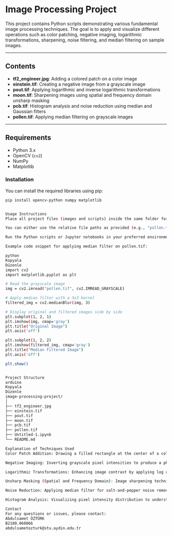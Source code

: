 # Image Processing Project

This project contains Python scripts demonstrating various fundamental image processing techniques. 
The goal is to apply and visualize different operations such as color patching, negative imaging, logarithmic transformations, sharpening, noise filtering, and median filtering on sample images.

---

## Contents

- **tf2_engineer.jpg**: Adding a colored patch on a color image  
- **einstein.tif**: Creating a negative image from a grayscale image  
- **pout.tif**: Applying logarithmic and inverse logarithmic transformations  
- **moon.tif**: Sharpening images using spatial and frequency domain unsharp masking  
- **pcb.tif**: Histogram analysis and noise reduction using median and Gaussian filters  
- **pollen.tif**: Applying median filtering on grayscale images  

---

## Requirements

- Python 3.x  
- OpenCV (`cv2`)  
- NumPy  
- Matplotlib  

### Installation

You can install the required libraries using pip:

```bash
pip install opencv-python numpy matplotlib


Usage Instructions
Place all project files (images and scripts) inside the same folder for easier file path management.

You can either use the relative file paths as provided (e.g., "pollen.tif") if your working directory is the project folder, or update the paths according to your system.

Run the Python scripts or Jupyter notebooks in your preferred environment (VSCode, JupyterLab, etc.).

Example code snippet for applying median filter on pollen.tif:

python
Kopyala
Düzenle
import cv2
import matplotlib.pyplot as plt

# Read the grayscale image
img = cv2.imread("pollen.tif", cv2.IMREAD_GRAYSCALE)

# Apply median filter with a 3x3 kernel
filtered_img = cv2.medianBlur(img, 3)

# Display original and filtered images side by side
plt.subplot(1, 2, 1)
plt.imshow(img, cmap='gray')
plt.title("Original Image")
plt.axis('off')

plt.subplot(1, 2, 2)
plt.imshow(filtered_img, cmap='gray')
plt.title("Median Filtered Image")
plt.axis('off')

plt.show()


Project Structure
arduino
Kopyala
Düzenle
image-processing-project/
│
├── tf2_engineer.jpg
├── einstein.tif
├── pout.tif
├── moon.tif
├── pcb.tif
├── pollen.tif
├── Untitled-1.ipynb
└── README.md

Explanation of Techniques Used
Color Patch Addition: Drawing a filled rectangle at the center of a color image using OpenCV.

Negative Imaging: Inverting grayscale pixel intensities to produce a photographic negative effect.

Logarithmic Transformations: Enhancing image contrast by applying log and inverse-log transformations.

Unsharp Masking (Spatial and Frequency Domain): Image sharpening techniques that emphasize edges and details.

Noise Reduction: Applying median filter for salt-and-pepper noise removal and Gaussian blur for smoothing.

Histogram Analysis: Visualizing pixel intensity distribution to understand image characteristics.

Contact
For any questions or issues, please contact:
Abdulsamet ÖZTÜRK
B2180.060066
abdulsametozturk@stu.aydin.edu.tr
